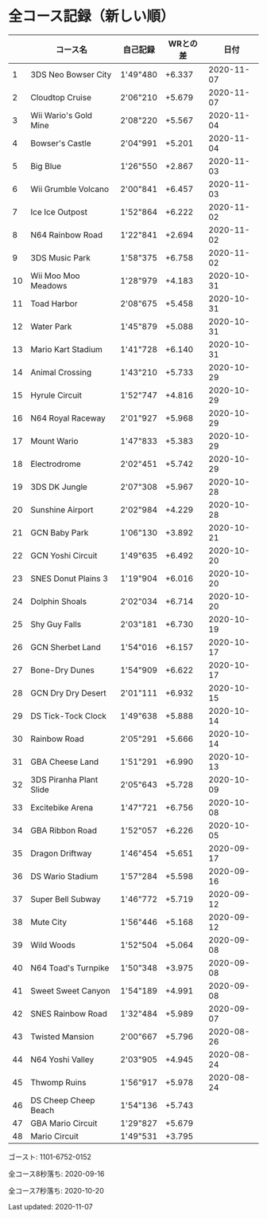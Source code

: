 # 全コース記録（新しい順）

||コース名|自己記録|WRとの差|日付
|--|--|--|--|--|
|1|3DS Neo Bowser City|1'49"480|+6.337|2020-11-07|
|2|Cloudtop Cruise|2'06"210|+5.679|2020-11-07|
|3|Wii Wario's Gold Mine|2'08"220|+5.567|2020-11-04|
|4|Bowser's Castle|2'04"991|+5.201|2020-11-04|
|5|Big Blue|1'26"550|+2.867|2020-11-03|
|6|Wii Grumble Volcano|2'00"841|+6.457|2020-11-03|
|7|Ice Ice Outpost|1'52"864|+6.222|2020-11-02|
|8|N64 Rainbow Road|1'22"841|+2.694|2020-11-02|
|9|3DS Music Park|1'58"375|+6.758|2020-11-02|
|10|Wii Moo Moo Meadows|1'28"979|+4.183|2020-10-31|
|11|Toad Harbor|2'08"675|+5.458|2020-10-31|
|12|Water Park|1'45"879|+5.088|2020-10-31|
|13|Mario Kart Stadium|1'41"728|+6.140|2020-10-31|
|14|Animal Crossing|1'43"210|+5.733|2020-10-29|
|15|Hyrule Circuit|1'52"747|+4.816|2020-10-29|
|16|N64 Royal Raceway|2'01"927|+5.968|2020-10-29|
|17|Mount Wario|1'47"833|+5.383|2020-10-29|
|18|Electrodrome|2'02"451|+5.742|2020-10-29|
|19|3DS DK Jungle|2'07"308|+5.967|2020-10-28|
|20|Sunshine Airport|2'02"984|+4.229|2020-10-28|
|21|GCN Baby Park|1'06"130|+3.892|2020-10-21|
|22|GCN Yoshi Circuit|1'49"635|+6.492|2020-10-20|
|23|SNES Donut Plains 3|1'19"904|+6.016|2020-10-20|
|24|Dolphin Shoals|2'02"034|+6.714|2020-10-20|
|25|Shy Guy Falls|2'03"181|+6.730|2020-10-19|
|26|GCN Sherbet Land|1'54"016|+6.157|2020-10-17|
|27|Bone-Dry Dunes|1'54"909|+6.622|2020-10-17|
|28|GCN Dry Dry Desert|2'01"111|+6.932|2020-10-15|
|29|DS Tick-Tock Clock|1'49"638|+5.888|2020-10-14|
|30|Rainbow Road|2'05"291|+5.666|2020-10-14|
|31|GBA Cheese Land|1'51"291|+6.990|2020-10-13|
|32|3DS Piranha Plant Slide|2'05"643|+5.728|2020-10-09|
|33|Excitebike Arena|1'47"721|+6.756|2020-10-08|
|34|GBA Ribbon Road|1'52"057|+6.226|2020-10-05|
|35|Dragon Driftway|1'46"454|+5.651|2020-09-17|
|36|DS Wario Stadium|1'57"284|+5.598|2020-09-16|
|37|Super Bell Subway|1'46"772|+5.719|2020-09-12|
|38|Mute City|1'56"446|+5.168|2020-09-12|
|39|Wild Woods|1'52"504|+5.064|2020-09-08|
|40|N64 Toad's Turnpike|1'50"348|+3.975|2020-09-08|
|41|Sweet Sweet Canyon|1'54"189|+4.991|2020-09-08|
|42|SNES Rainbow Road|1'32"484|+5.989|2020-09-07|
|43|Twisted Mansion|2'00"667|+5.796|2020-08-26|
|44|N64 Yoshi Valley|2'03"905|+4.945|2020-08-24|
|45|Thwomp Ruins|1'56"917|+5.978|2020-08-24|
|46|DS Cheep Cheep Beach|1'54"136|+5.743||
|47|GBA Mario Circuit|1'29"827|+5.679||
|48|Mario Circuit|1'49"531|+3.795||

ゴースト: 1101-6752-0152

全コース8秒落ち: 2020-09-16

全コース7秒落ち: 2020-10-20

Last updated: 2020-11-07
